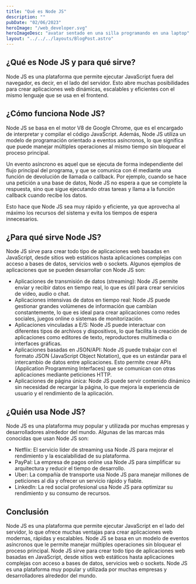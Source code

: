 ```yaml
---
title: "Qué es Node JS"
description: ""
pubDate: "02/06/2023"
heroImage: "/web_developer.svg"
heroImageDesc: "avatar sentado en una silla programando en una laptop"
layout: "../../../layouts/BlogPost.astro"
---
```


## ¿Qué es Node JS y para qué sirve?
Node JS es una plataforma que permite ejecutar JavaScript fuera del navegador, es decir, en el lado del servidor. Esto abre muchas posibilidades para crear aplicaciones web dinámicas, escalables y eficientes con el mismo lenguaje que se usa en el frontend.

## ¿Cómo funciona Node JS?
Node JS se basa en el motor V8 de Google Chrome, que es el encargado de interpretar y compilar el código JavaScript. Además, Node JS utiliza un modelo de programación orientado a eventos asíncronos, lo que significa que puede manejar múltiples operaciones al mismo tiempo sin bloquear el proceso principal.

Un evento asíncrono es aquel que se ejecuta de forma independiente del flujo principal del programa, y que se comunica con él mediante una función de devolución de llamada o callback. Por ejemplo, cuando se hace una petición a una base de datos, Node JS no espera a que se complete la respuesta, sino que sigue ejecutando otras tareas y llama a la función callback cuando recibe los datos.

Esto hace que Node JS sea muy rápido y eficiente, ya que aprovecha al máximo los recursos del sistema y evita los tiempos de espera innecesarios.

## ¿Para qué sirve Node JS?
Node JS sirve para crear todo tipo de aplicaciones web basadas en JavaScript, desde sitios web estáticos hasta aplicaciones complejas con acceso a bases de datos, servicios web o sockets. Algunos ejemplos de aplicaciones que se pueden desarrollar con Node JS son:

- Aplicaciones de transmisión de datos (streaming): Node JS permite enviar y recibir datos en tiempo real, lo que es útil para crear servicios de vídeo, audio o chat.
- Aplicaciones intensivas de datos en tiempo real: Node JS puede gestionar grandes volúmenes de información que cambian constantemente, lo que es ideal para crear aplicaciones como redes sociales, juegos online o sistemas de monitorización.
- Aplicaciones vinculadas a E/S: Node JS puede interactuar con diferentes tipos de archivos y dispositivos, lo que facilita la creación de aplicaciones como editores de texto, reproductores multimedia o interfaces gráficas.
- Aplicaciones basadas en JSON/API: Node JS puede trabajar con el formato JSON (JavaScript Object Notation), que es un estándar para el intercambio de datos entre aplicaciones. Esto permite crear APIs (Application Programming Interfaces) que se comunican con otras aplicaciones mediante peticiones HTTP.
- Aplicaciones de página única: Node JS puede servir contenido dinámico sin necesidad de recargar la página, lo que mejora la experiencia de usuario y el rendimiento de la aplicación.

## ¿Quién usa Node JS?
Node JS es una plataforma muy popular y utilizada por muchas empresas y desarrolladores alrededor del mundo. Algunas de las marcas más conocidas que usan Node JS son:

- Netflix: El servicio líder de streaming usa Node JS para mejorar el rendimiento y la escalabilidad de su plataforma.
- PayPal: La empresa de pagos online usa Node JS para simplificar su arquitectura y reducir el tiempo de desarrollo.
- Uber: La compañía de transporte usa Node JS para manejar millones de peticiones al día y ofrecer un servicio rápido y fiable.
- LinkedIn: La red social profesional usa Node JS para optimizar su rendimiento y su consumo de recursos.

## Conclusión

Node JS es una plataforma que permite ejecutar JavaScript en el lado del servidor, lo que ofrece muchas ventajas para crear aplicaciones web modernas, rápidas y escalables. Node JS se basa en un modelo de eventos asíncronos que le permite manejar múltiples operaciones sin bloquear el proceso principal. Node JS sirve para crear todo tipo de aplicaciones web basadas en JavaScript, desde sitios web estáticos hasta aplicaciones complejas con acceso a bases de datos, servicios web o sockets. Node JS es una plataforma muy popular y utilizada por muchas empresas y desarrolladores alrededor del mundo.
